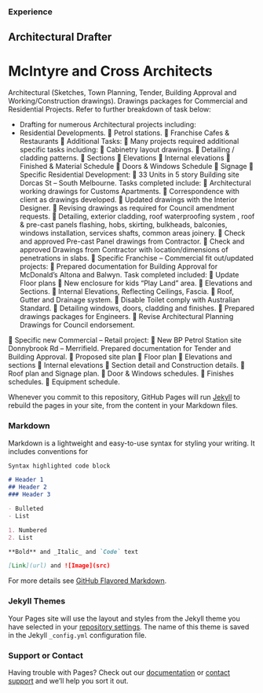 ### Experience

## Architectural Drafter
# McIntyre and Cross Architects
Architectural (Sketches, Town Planning, Tender, Building Approval and Working/Construction drawings). Drawings packages for Commercial and Residential Projects. Refer to further breakdown of task below:
- Drafting for numerous Architectural projects including:
- Residential Developments.
	Petrol stations.
	Franchise Cafes & Restaurants
	Additional Tasks:
	Many projects required additional specific tasks including:
	Cabinetry layout drawings.
	Detailing / cladding patterns.
	Sections
	Elevations
	Internal elevations
	Finished & Material Schedule
	Doors & Windows Schedule
	Signage
	Specific Residential Development:
	33 Units in 5 story Building site Dorcas St – South Melbourne. Tasks completed include:
	Architectural working drawings for Customs Apartments.
	Correspondence with client as drawings developed.
	Updated drawings with the Interior Designer.
	Revising drawings as required for Council amendment requests.
	Detailing, exterior cladding, roof waterproofing system , roof & pre-cast panels flashing, hobs, skirting, bulkheads, balconies, windows installation, services shafts, common areas joinery.
	Check and approved Pre-cast Panel drawings from Contractor. 
	Check and approved Drawings from Contractor with location/dimensions of penetrations in slabs.
	Specific Franchise – Commercial fit out/updated projects:
	Prepared documentation for Building Approval for McDonald’s Altona and Balwyn. Task completed included:
	Update Floor plans
	New enclosure for kids “Play Land” area.
	Elevations and Sections.
	Internal Elevations, Reflecting Ceilings, Fascia.
	Roof, Gutter and Drainage system. 
	Disable Toilet comply with Australian Standard.
	Detailing windows, doors, cladding and finishes.
	Prepared drawings packages for Engineers.
	Revise Architectural Planning Drawings for Council endorsement.






	Specific new Commercial – Retail project:
	New BP Petrol Station site Donnybrook Rd – Merrifield. Prepared documentation for Tender and Building Approval.
	Proposed site plan
	Floor plan
	Elevations and sections
	Internal elevations
	Section detail and Construction details.
	Roof plan and Signage plan.
	Door & Windows schedules.
	Finishes schedules.
	Equipment schedule.



Whenever you commit to this repository, GitHub Pages will run [Jekyll](https://jekyllrb.com/) to rebuild the pages in your site, from the content in your Markdown files.

### Markdown

Markdown is a lightweight and easy-to-use syntax for styling your writing. It includes conventions for

```markdown
Syntax highlighted code block

# Header 1
## Header 2
### Header 3

- Bulleted
- List

1. Numbered
2. List

**Bold** and _Italic_ and `Code` text

[Link](url) and ![Image](src)
```

For more details see [GitHub Flavored Markdown](https://guides.github.com/features/mastering-markdown/).

### Jekyll Themes

Your Pages site will use the layout and styles from the Jekyll theme you have selected in your [repository settings](https://github.com/lucianodamico/resume/settings). The name of this theme is saved in the Jekyll `_config.yml` configuration file.

### Support or Contact

Having trouble with Pages? Check out our [documentation](https://help.github.com/categories/github-pages-basics/) or [contact support](https://github.com/contact) and we’ll help you sort it out.
